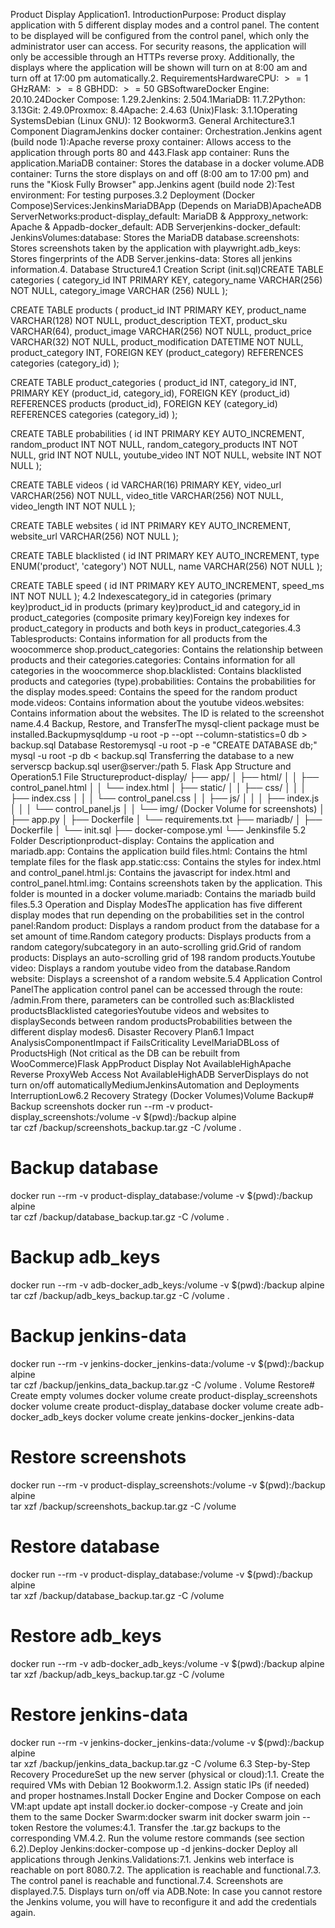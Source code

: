 Product Display Application1. IntroductionPurpose: Product display application with 5 different display modes and a control panel. The content to be displayed will be configured from the control panel, which only the administrator user can access. For security reasons, the application will only be accessible through an HTTPs reverse proxy. Additionally, the displays where the application will be shown will turn on at 8:00 am and turn off at 17:00 pm automatically.2. RequirementsHardwareCPU: $>= 1$ GHzRAM: $>= 8$ GBHDD: $>= 50$ GBSoftwareDocker Engine: 20.10.24Docker Compose: 1.29.2Jenkins: 2.504.1MariaDB: 11.7.2Python: 3.13Git: 2.49.0Proxmox: 8.4Apache: 2.4.63 (Unix)Flask: 3.1.1Operating SystemsDebian (Linux GNU): 12 Bookworm3. General Architecture3.1 Component DiagramJenkins docker container: Orchestration.Jenkins agent (build node 1):Apache reverse proxy container: Allows access to the application through ports 80 and 443.Flask app container: Runs the application.MariaDB container: Stores the database in a docker volume.ADB container: Turns the store displays on and off (8:00 am to 17:00 pm) and runs the "Kiosk Fully Browser" app.Jenkins agent (build node 2):Test environment: For testing purposes.3.2 Deployment (Docker Compose)Services:JenkinsMariaDBApp (Depends on MariaDB)ApacheADB ServerNetworks:product-display_default: MariaDB & Appproxy_network: Apache & Appadb-docker_default: ADB Serverjenkins-docker_default: JenkinsVolumes:database: Stores the MariaDB database.screenshots: Stores screenshots taken by the application with playwright.adb_keys: Stores fingerprints of the ADB Server.jenkins-data: Stores all jenkins information.4. Database Structure4.1 Creation Script (init.sql)CREATE TABLE categories (
    category_id INT PRIMARY KEY,
    category_name VARCHAR(256) NOT NULL,
    category_image VARCHAR (256) NULL
);

CREATE TABLE products (
    product_id INT PRIMARY KEY,
    product_name VARCHAR(128) NOT NULL,
    product_description TEXT,
    product_sku VARCHAR(64),
    product_image VARCHAR(256) NOT NULL,
    product_price VARCHAR(32) NOT NULL,
    product_modification DATETIME NOT NULL,
    product_category INT,
    FOREIGN KEY (product_category) REFERENCES categories (category_id)
);

CREATE TABLE product_categories (
    product_id INT,
    category_id INT,
    PRIMARY KEY (product_id, category_id),
    FOREIGN KEY (product_id) REFERENCES products (product_id),
    FOREIGN KEY (category_id) REFERENCES categories (category_id)
);

CREATE TABLE probabilities (
    id INT PRIMARY KEY AUTO_INCREMENT,
    random_product INT NOT NULL,
    random_category_products INT NOT NULL,
    grid INT NOT NULL,
    youtube_video INT NOT NULL,
    website INT NOT NULL
);

CREATE TABLE videos (
    id VARCHAR(16) PRIMARY KEY,
    video_url VARCHAR(256) NOT NULL,
    video_title VARCHAR(256) NOT NULL,
    video_length INT NOT NULL
);

CREATE TABLE websites (
    id INT PRIMARY KEY AUTO_INCREMENT,
    website_url VARCHAR(256) NOT NULL
);

CREATE TABLE blacklisted (
    id INT PRIMARY KEY AUTO_INCREMENT,
    type ENUM('product', 'category') NOT NULL,
    name VARCHAR(256) NOT NULL
);

CREATE TABLE speed (
    id INT PRIMARY KEY AUTO_INCREMENT,
    speed_ms INT NOT NULL
);
4.2 Indexescategory_id in categories (primary key)product_id in products (primary key)product_id and category_id in product_categories (composite primary key)Foreign key indexes for product_category in products and both keys in product_categories.4.3 Tablesproducts: Contains information for all products from the woocommerce shop.product_categories: Contains the relationship between products and their categories.categories: Contains information for all categories in the woocommerce shop.blacklisted: Contains blacklisted products and categories (type).probabilities: Contains the probabilities for the display modes.speed: Contains the speed for the random product mode.videos: Contains information about the youtube videos.websites: Contains information about the websites. The ID is related to the screenshot name.4.4 Backup, Restore, and TransferThe mysql-client package must be installed.Backupmysqldump -u root -p --opt --column-statistics=0 db > backup.sql
Database Restoremysql -u root -p -e "CREATE DATABASE db;"
mysql -u root -p db < backup.sql
Transferring the database to a new serverscp backup.sql user@server:/path
5. Flask App Structure and Operation5.1 File Structureproduct-display/
├── app/
│   ├── html/
│   │   ├── control_panel.html
│   │   └── index.html
│   ├── static/
│   │   ├── css/
│   │   │   ├── index.css
│   │   │   └── control_panel.css
│   │   ├── js/
│   │   │   ├── index.js
│   │   │   └── control_panel.js
│   │   └── img/  (Docker Volume for screenshots)
│   ├── app.py
│   ├── Dockerfile
│   └── requirements.txt
├── mariadb/
│   ├── Dockerfile
│   └── init.sql
├── docker-compose.yml
└── Jenkinsfile
5.2 Folder Descriptionproduct-display: Contains the application and mariadb.app: Contains the application build files.html: Contains the html template files for the flask app.static:css: Contains the styles for index.html and control_panel.html.js: Contains the javascript for index.html and control_panel.html.img: Contains screenshots taken by the application. This folder is mounted in a docker volume.mariadb: Contains the mariadb build files.5.3 Operation and Display ModesThe application has five different display modes that run depending on the probabilities set in the control panel:Random product: Displays a random product from the database for a set amount of time.Random category products: Displays products from a random category/subcategory in an auto-scrolling grid.Grid of random products: Displays an auto-scrolling grid of 198 random products.Youtube video: Displays a random youtube video from the database.Random website: Displays a screenshot of a random website.5.4 Application Control PanelThe application control panel can be accessed through the route: /admin.From there, parameters can be controlled such as:Blacklisted productsBlacklisted categoriesYoutube videos and websites to displaySeconds between random productsProbabilities between the different display modes6. Disaster Recovery Plan6.1 Impact AnalysisComponentImpact if FailsCriticality LevelMariaDBLoss of ProductsHigh (Not critical as the DB can be rebuilt from WooCommerce)Flask AppProduct Display Not AvailableHighApache Reverse ProxyWeb Access Not AvailableHighADB ServerDisplays do not turn on/off automaticallyMediumJenkinsAutomation and Deployments InterruptionLow6.2 Recovery Strategy (Docker Volumes)Volume Backup# Backup screenshots
docker run --rm -v product-display_screenshots:/volume -v $(pwd):/backup alpine \
tar czf /backup/screenshots_backup.tar.gz -C /volume .

# Backup database
docker run --rm -v product-display_database:/volume -v $(pwd):/backup alpine \
tar czf /backup/database_backup.tar.gz -C /volume .

# Backup adb_keys
docker run --rm -v adb-docker_adb_keys:/volume -v $(pwd):/backup alpine \
tar czf /backup/adb_keys_backup.tar.gz -C /volume .

# Backup jenkins-data
docker run --rm -v jenkins-docker_jenkins-data:/volume -v $(pwd):/backup alpine \
tar czf /backup/jenkins_data_backup.tar.gz -C /volume .
Volume Restore# Create empty volumes
docker volume create product-display_screenshots
docker volume create product-display_database
docker volume create adb-docker_adb_keys
docker volume create jenkins-docker_jenkins-data

# Restore screenshots
docker run --rm -v product-display_screenshots:/volume -v $(pwd):/backup alpine \
tar xzf /backup/screenshots_backup.tar.gz -C /volume

# Restore database
docker run --rm -v product-display_database:/volume -v $(pwd):/backup alpine \
tar xzf /backup/database_backup.tar.gz -C /volume

# Restore adb_keys
docker run --rm -v adb-docker_adb_keys:/volume -v $(pwd):/backup alpine \
tar xzf /backup/adb_keys_backup.tar.gz -C /volume

# Restore jenkins-data
docker run --rm -v jenkins-docker_jenkins-data:/volume -v $(pwd):/backup alpine \
tar xzf /backup/jenkins_data_backup.tar.gz -C /volume
6.3 Step-by-Step Recovery ProcedureSet up the new server (physical or cloud):1.1. Create the required VMs with Debian 12 Bookworm.1.2. Assign static IPs (if needed) and proper hostnames.Install Docker Engine and Docker Compose on each VM:apt update
apt install docker.io docker-compose -y
Create and join them to the same Docker Swarm:docker swarm init
docker swarm join --token <TOKEN>
Restore the volumes:4.1. Transfer the .tar.gz backups to the corresponding VM.4.2. Run the volume restore commands (see section 6.2).Deploy Jenkins:docker-compose up -d jenkins-docker
Deploy all applications through Jenkins.Validations:7.1. Jenkins web interface is reachable on port 8080.7.2. The application is reachable and functional.7.3. The control panel is reachable and functional.7.4. Screenshots are displayed.7.5. Displays turn on/off via ADB.Note: In case you cannot restore the Jenkins volume, you will have to reconfigure it and add the credentials again.